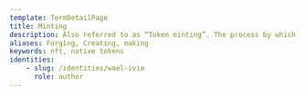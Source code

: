 ```yaml
---
template: TermDetailPage
title: Minting
description: Also referred to as “Token minting”. The process by which new blocks are created.
aliases: Forging, Creating, making
keywords: nft, native tokens
identities: 
    - slug: /identities/wael-ivie
      role: author
---
```

